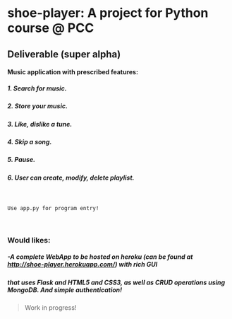 # shoe-player: A project for Python course @ PCC
## Deliverable (super alpha)
#### Music application with prescribed features:
##### 1. Search for music.
##### 2. Store your music.
##### 3. Like, dislike a tune.
##### 4. Skip a song.
##### 5. Pause.
##### 6. User can create, modify, delete playlist.
&nbsp;
```sh
Use app.py for program entry!
```

&nbsp;
### Would likes:
##### -A complete WebApp to be hosted on heroku (can be found at http://shoe-player.herokuapp.com/) with rich GUI 
##### that uses Flask and HTML5 and CSS3, as well as CRUD operations using MongoDB. And simple authentication!
> Work in progress!
